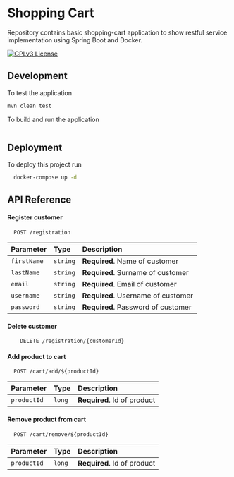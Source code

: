 # Shopping Cart
Repository contains basic shopping-cart application to show restful service implementation using Spring Boot and Docker.

[![GPLv3 License](https://img.shields.io/badge/License-GPL%20v3-yellow.svg)](https://opensource.org/licenses/)

## Development

To test the application

```bash
mvn clean test
```

To build and run the application

```bash

```

## Deployment

To deploy this project run

```bash
  docker-compose up -d
```

## API Reference

#### Register customer

```http request
  POST /registration
```

| Parameter    | Type      | Description                        |
|:-------------|:----------|:-----------------------------------|
| `firstName`  | `string`  | **Required**. Name of customer     |
| `lastName`   | `string`  | **Required**. Surname of customer  |
| `email`      | `string`  | **Required**. Email of customer    |
| `username`   | `string`  | **Required**. Username of customer |
| `password`   | `string`  | **Required**. Password of customer |

#### Delete customer

```http request
    DELETE /registration/{customerId}
```

#### Add product to cart 

```http
  POST /cart/add/${productId}
```

| Parameter    | Type   | Description                 |
|:-------------|:-------|:----------------------------|
| `productId`  | `long` | **Required**. Id of product |

#### Remove product from cart

```http
  POST /cart/remove/${productId}
```
| Parameter    | Type   | Description                 |
|:-------------|:-------|:----------------------------|
| `productId`  | `long` | **Required**. Id of product |